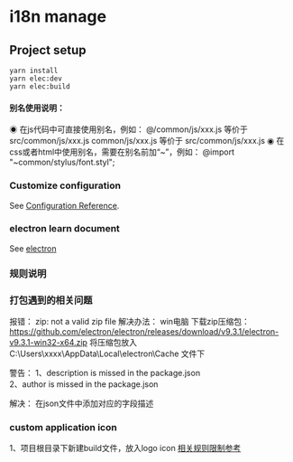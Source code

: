 # i18n manage

## Project setup
```
yarn install
yarn elec:dev
yarn elec:build
```

#### 别名使用说明：
◉ 在js代码中可直接使用别名，例如：
@/common/js/xxx.js 等价于 src/common/js/xxx.js
common/js/xxx.js 等价于 src/common/js/xxx.js
◉ 在css或者html中使用别名，需要在别名前加“~”，例如：
@import "~common/stylus/font.styl";


### Customize configuration
See [Configuration Reference](https://cli.vuejs.org/config/).

### electron learn document
See [electron](https://juejin.im/post/6844903878429769742)

### 规则说明

### 打包遇到的相关问题
报错： zip: not a valid zip file
解决办法：
  win电脑
    下载zip压缩包：https://github.com/electron/electron/releases/download/v9.3.1/electron-v9.3.1-win32-x64.zip 
    将压缩包放入 C:\Users\xxxx\AppData\Local\electron\Cache 文件下


警告：
1、description is missed in the package.json  
2、author is missed in the package.json

解决： 在json文件中添加对应的字段描述

### custom application icon
1、项目根目录下新建build文件，放入logo icon [相关规则限制参考](https://www.electron.build/configuration/nsis)